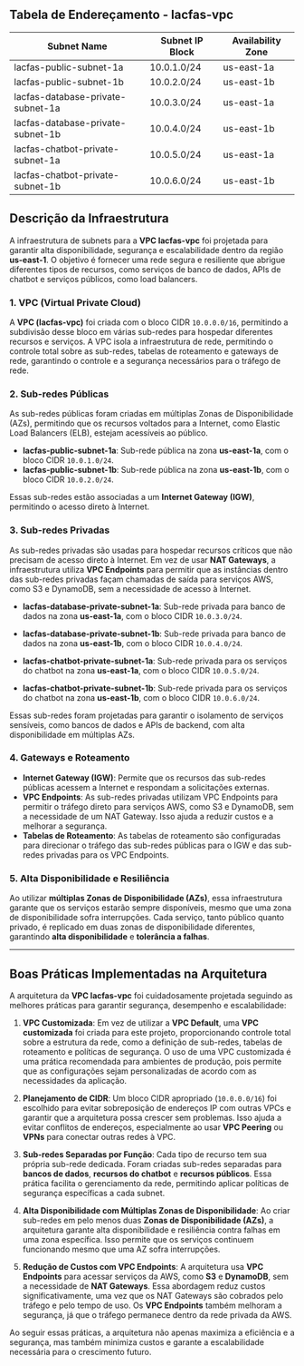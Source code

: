 ## Tabela de Endereçamento - lacfas-vpc

| **Subnet Name**                    | **Subnet IP Block** | **Availability Zone** |
|------------------------------------|---------------------|-----------------------|
| lacfas-public-subnet-1a            | 10.0.1.0/24         | us-east-1a            |
| lacfas-public-subnet-1b            | 10.0.2.0/24         | us-east-1b            |
| lacfas-database-private-subnet-1a  | 10.0.3.0/24         | us-east-1a            |
| lacfas-database-private-subnet-1b  | 10.0.4.0/24         | us-east-1b            |
| lacfas-chatbot-private-subnet-1a   | 10.0.5.0/24         | us-east-1a            |
| lacfas-chatbot-private-subnet-1b   | 10.0.6.0/24         | us-east-1b            |

## Descrição da Infraestrutura

A infraestrutura de subnets para a **VPC lacfas-vpc** foi projetada para garantir alta disponibilidade, segurança e escalabilidade dentro da região **us-east-1**. O objetivo é fornecer uma rede segura e resiliente que abrigue diferentes tipos de recursos, como serviços de banco de dados, APIs de chatbot e serviços públicos, como load balancers.

### 1. VPC (Virtual Private Cloud)

A **VPC (lacfas-vpc)** foi criada com o bloco CIDR `10.0.0.0/16`, permitindo a subdivisão desse bloco em várias sub-redes para hospedar diferentes recursos e serviços. A VPC isola a infraestrutura de rede, permitindo o controle total sobre as sub-redes, tabelas de roteamento e gateways de rede, garantindo o controle e a segurança necessários para o tráfego de rede.

### 2. Sub-redes Públicas

As sub-redes públicas foram criadas em múltiplas Zonas de Disponibilidade (AZs), permitindo que os recursos voltados para a Internet, como Elastic Load Balancers (ELB), estejam acessíveis ao público. 

- **lacfas-public-subnet-1a**: Sub-rede pública na zona **us-east-1a**, com o bloco CIDR `10.0.1.0/24`.
- **lacfas-public-subnet-1b**: Sub-rede pública na zona **us-east-1b**, com o bloco CIDR `10.0.2.0/24`.

Essas sub-redes estão associadas a um **Internet Gateway (IGW)**, permitindo o acesso direto à Internet.

### 3. Sub-redes Privadas

As sub-redes privadas são usadas para hospedar recursos críticos que não precisam de acesso direto à Internet. Em vez de usar **NAT Gateways**, a infraestrutura utiliza **VPC Endpoints** para permitir que as instâncias dentro das sub-redes privadas façam chamadas de saída para serviços AWS, como S3 e DynamoDB, sem a necessidade de acesso à Internet.

- **lacfas-database-private-subnet-1a**: Sub-rede privada para banco de dados na zona **us-east-1a**, com o bloco CIDR `10.0.3.0/24`.
- **lacfas-database-private-subnet-1b**: Sub-rede privada para banco de dados na zona **us-east-1b**, com o bloco CIDR `10.0.4.0/24`.

- **lacfas-chatbot-private-subnet-1a**: Sub-rede privada para os serviços do chatbot na zona **us-east-1a**, com o bloco CIDR `10.0.5.0/24`.
- **lacfas-chatbot-private-subnet-1b**: Sub-rede privada para os serviços do chatbot na zona **us-east-1b**, com o bloco CIDR `10.0.6.0/24`.

Essas sub-redes foram projetadas para garantir o isolamento de serviços sensíveis, como bancos de dados e APIs de backend, com alta disponibilidade em múltiplas AZs.

### 4. Gateways e Roteamento

- **Internet Gateway (IGW)**: Permite que os recursos das sub-redes públicas acessem a Internet e respondam a solicitações externas.
- **VPC Endpoints**: As sub-redes privadas utilizam VPC Endpoints para permitir o tráfego direto para serviços AWS, como S3 e DynamoDB, sem a necessidade de um NAT Gateway. Isso ajuda a reduzir custos e a melhorar a segurança.
- **Tabelas de Roteamento**: As tabelas de roteamento são configuradas para direcionar o tráfego das sub-redes públicas para o IGW e das sub-redes privadas para os VPC Endpoints.

### 5. Alta Disponibilidade e Resiliência

Ao utilizar **múltiplas Zonas de Disponibilidade (AZs)**, essa infraestrutura garante que os serviços estarão sempre disponíveis, mesmo que uma zona de disponibilidade sofra interrupções. Cada serviço, tanto público quanto privado, é replicado em duas zonas de disponibilidade diferentes, garantindo **alta disponibilidade** e **tolerância a falhas**.

---

## Boas Práticas Implementadas na Arquitetura

A arquitetura da **VPC lacfas-vpc** foi cuidadosamente projetada seguindo as melhores práticas para garantir segurança, desempenho e escalabilidade:

1. **VPC Customizada**: Em vez de utilizar a **VPC Default**, uma **VPC customizada** foi criada para este projeto, proporcionando controle total sobre a estrutura da rede, como a definição de sub-redes, tabelas de roteamento e políticas de segurança. O uso de uma VPC customizada é uma prática recomendada para ambientes de produção, pois permite que as configurações sejam personalizadas de acordo com as necessidades da aplicação.

2. **Planejamento de CIDR**: Um bloco CIDR apropriado (`10.0.0.0/16`) foi escolhido para evitar sobreposição de endereços IP com outras VPCs e garantir que a arquitetura possa crescer sem problemas. Isso ajuda a evitar conflitos de endereços, especialmente ao usar **VPC Peering** ou **VPNs** para conectar outras redes à VPC.

3. **Sub-redes Separadas por Função**: Cada tipo de recurso tem sua própria sub-rede dedicada. Foram criadas sub-redes separadas para **bancos de dados**, **recursos do chatbot** e **recursos públicos**. Essa prática facilita o gerenciamento da rede, permitindo aplicar políticas de segurança específicas a cada subnet.

4. **Alta Disponibilidade com Múltiplas Zonas de Disponibilidade**: Ao criar sub-redes em pelo menos duas **Zonas de Disponibilidade (AZs)**, a arquitetura garante alta disponibilidade e resiliência contra falhas em uma zona específica. Isso permite que os serviços continuem funcionando mesmo que uma AZ sofra interrupções.

5. **Redução de Custos com VPC Endpoints**: A arquitetura usa **VPC Endpoints** para acessar serviços da AWS, como **S3** e **DynamoDB**, sem a necessidade de **NAT Gateways**. Essa abordagem reduz custos significativamente, uma vez que os NAT Gateways são cobrados pelo tráfego e pelo tempo de uso. Os **VPC Endpoints** também melhoram a segurança, já que o tráfego permanece dentro da rede privada da AWS.

Ao seguir essas práticas, a arquitetura não apenas maximiza a eficiência e a segurança, mas também minimiza custos e garante a escalabilidade necessária para o crescimento futuro.
